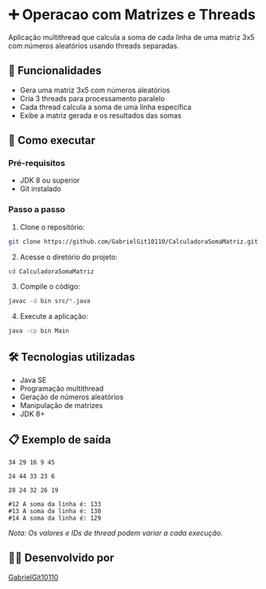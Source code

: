 # ➕ Operacao com Matrizes e Threads

Aplicação multithread que calcula a soma de cada linha de uma matriz 3x5 com números aleatórios usando threads separadas.

## 🎯 Funcionalidades

- Gera uma matriz 3x5 com números aleatórios
- Cria 3 threads para processamento paralelo
- Cada thread calcula a soma de uma linha específica
- Exibe a matriz gerada e os resultados das somas

## 🚀 Como executar

### Pré-requisitos
- JDK 8 ou superior
- Git instalado

### Passo a passo
1. Clone o repositório:
```bash
git clone https://github.com/GabrielGit10110/CalculadoraSomaMatriz.git
```

2. Acesse o diretório do projeto:
```bash
cd CalculadoraSomaMatriz
```

3. Compile o código:
```bash
javac -d bin src/*.java
```

4. Execute a aplicação:
```bash
java -cp bin Main
```

## 🛠️ Tecnologias utilizadas
- Java SE
- Programação multithread
- Geração de números aleatórios
- Manipulação de matrizes
- JDK 8+

## 📋 Exemplo de saída
```
34 29 16 9 45 

24 44 33 23 6 

28 24 32 26 19 

#12 A soma da linha é: 133
#13 A soma da linha é: 130
#14 A soma da linha é: 129
```

*Nota: Os valores e IDs de thread podem variar a cada execução.*

## 👨‍💻 Desenvolvido por
[GabrielGit10110](https://github.com/GabrielGit10110)
